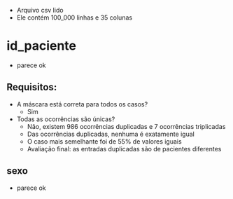 - Arquivo csv lido
- Ele contém 100_000 linhas e 35 colunas

# id_paciente
- parece ok
## Requisitos:
- A máscara está correta para todos os casos?
    - Sim
- Todas as ocorrências são únicas?
    - Não, existem 986 ocorrências duplicadas e 7 ocorrências triplicadas
    - Das ocorrências duplicadas, nenhuma é exatamente igual
    - O caso mais semelhante foi de 55% de valores iguais
    - Avaliação final: as entradas duplicadas são de pacientes diferentes

## sexo
- parece ok

